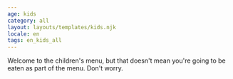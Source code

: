 ```yaml
---
age: kids
category: all
layout: layouts/templates/kids.njk
locale: en
tags: en_kids_all
---
```


Welcome to the children's menu, but that doesn't mean you're going to be eaten as part of the menu. Don't worry.
